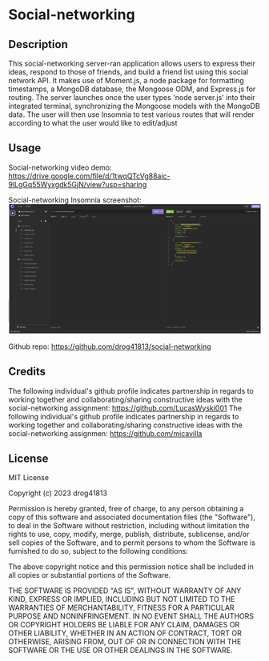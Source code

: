 # Social-networking

## Description
This social-networking server-ran application allows users to express their ideas, respond to those of friends, and build a friend list using this social network API. It makes use of Moment.js, a node package for formatting timestamps, a MongoDB database, the Mongoose ODM, and Express.js for routing. The server launches once the user types 'node server.js' into their integrated terminal, synchronizing the Mongoose models with the MongoDB data. The user will then use Insomnia to test various routes that will render according to what the user would like to edit/adjust

## Usage
Social-networking video demo: https://drive.google.com/file/d/1twqQTcVg88aic-9lLgGq55Wyxgdk5GjN/view?usp=sharing

Social-networking Insomnia screenshot: ![Alt text](/social-networking.png)

Github repo: https://github.com/drog41813/social-networking

## Credits
The following individual's github profile indicates partnership in regards to working together and collaborating/sharing constructive ideas with the social-networking assignment: https://github.com/LucasWyski001
The following individual's github profile indicates partnership in regards to working together and collaborating/sharing constructive ideas with the social-networking assignmen: https://github.com/micavilla

## License
MIT License

Copyright (c) 2023 drog41813

Permission is hereby granted, free of charge, to any person obtaining a copy
of this software and associated documentation files (the "Software"), to deal
in the Software without restriction, including without limitation the rights
to use, copy, modify, merge, publish, distribute, sublicense, and/or sell
copies of the Software, and to permit persons to whom the Software is
furnished to do so, subject to the following conditions:

The above copyright notice and this permission notice shall be included in all
copies or substantial portions of the Software.

THE SOFTWARE IS PROVIDED "AS IS", WITHOUT WARRANTY OF ANY KIND, EXPRESS OR
IMPLIED, INCLUDING BUT NOT LIMITED TO THE WARRANTIES OF MERCHANTABILITY,
FITNESS FOR A PARTICULAR PURPOSE AND NONINFRINGEMENT. IN NO EVENT SHALL THE
AUTHORS OR COPYRIGHT HOLDERS BE LIABLE FOR ANY CLAIM, DAMAGES OR OTHER
LIABILITY, WHETHER IN AN ACTION OF CONTRACT, TORT OR OTHERWISE, ARISING FROM,
OUT OF OR IN CONNECTION WITH THE SOFTWARE OR THE USE OR OTHER DEALINGS IN THE
SOFTWARE.
